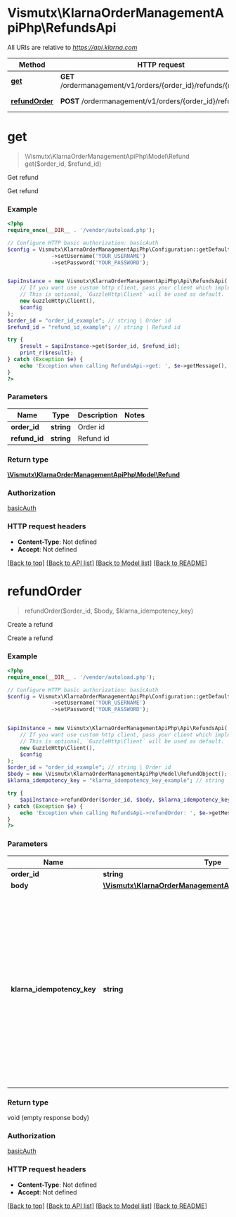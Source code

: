 # Vismutx\KlarnaOrderManagementApiPhp\RefundsApi

All URIs are relative to *https://api.klarna.com*

Method | HTTP request | Description
------------- | ------------- | -------------
[**get**](RefundsApi.md#get) | **GET** /ordermanagement/v1/orders/{order_id}/refunds/{refund_id} | Get refund
[**refundOrder**](RefundsApi.md#refundOrder) | **POST** /ordermanagement/v1/orders/{order_id}/refunds | Create a refund


# **get**
> \Vismutx\KlarnaOrderManagementApiPhp\Model\Refund get($order_id, $refund_id)

Get refund

Get refund

### Example
```php
<?php
require_once(__DIR__ . '/vendor/autoload.php');

// Configure HTTP basic authorization: basicAuth
$config = Vismutx\KlarnaOrderManagementApiPhp\Configuration::getDefaultConfiguration()
              ->setUsername('YOUR_USERNAME')
              ->setPassword('YOUR_PASSWORD');


$apiInstance = new Vismutx\KlarnaOrderManagementApiPhp\Api\RefundsApi(
    // If you want use custom http client, pass your client which implements `GuzzleHttp\ClientInterface`.
    // This is optional, `GuzzleHttp\Client` will be used as default.
    new GuzzleHttp\Client(),
    $config
);
$order_id = "order_id_example"; // string | Order id
$refund_id = "refund_id_example"; // string | Refund id

try {
    $result = $apiInstance->get($order_id, $refund_id);
    print_r($result);
} catch (Exception $e) {
    echo 'Exception when calling RefundsApi->get: ', $e->getMessage(), PHP_EOL;
}
?>
```

### Parameters

Name | Type | Description  | Notes
------------- | ------------- | ------------- | -------------
 **order_id** | **string**| Order id |
 **refund_id** | **string**| Refund id |

### Return type

[**\Vismutx\KlarnaOrderManagementApiPhp\Model\Refund**](../Model/Refund.md)

### Authorization

[basicAuth](../../README.md#basicAuth)

### HTTP request headers

 - **Content-Type**: Not defined
 - **Accept**: Not defined

[[Back to top]](#) [[Back to API list]](../../README.md#documentation-for-api-endpoints) [[Back to Model list]](../../README.md#documentation-for-models) [[Back to README]](../../README.md)

# **refundOrder**
> refundOrder($order_id, $body, $klarna_idempotency_key)

Create a refund

Create a refund

### Example
```php
<?php
require_once(__DIR__ . '/vendor/autoload.php');

// Configure HTTP basic authorization: basicAuth
$config = Vismutx\KlarnaOrderManagementApiPhp\Configuration::getDefaultConfiguration()
              ->setUsername('YOUR_USERNAME')
              ->setPassword('YOUR_PASSWORD');


$apiInstance = new Vismutx\KlarnaOrderManagementApiPhp\Api\RefundsApi(
    // If you want use custom http client, pass your client which implements `GuzzleHttp\ClientInterface`.
    // This is optional, `GuzzleHttp\Client` will be used as default.
    new GuzzleHttp\Client(),
    $config
);
$order_id = "order_id_example"; // string | Order id
$body = new \Vismutx\KlarnaOrderManagementApiPhp\Model\RefundObject(); // \Vismutx\KlarnaOrderManagementApiPhp\Model\RefundObject | 
$klarna_idempotency_key = "klarna_idempotency_key_example"; // string | This header will guarantee the idempotency of the operation. The key should be unique and is recommended to be a UUID version 4. Retries of requests are safe to be applied in case of errors such as network errors, socket errors and timeouts.

try {
    $apiInstance->refundOrder($order_id, $body, $klarna_idempotency_key);
} catch (Exception $e) {
    echo 'Exception when calling RefundsApi->refundOrder: ', $e->getMessage(), PHP_EOL;
}
?>
```

### Parameters

Name | Type | Description  | Notes
------------- | ------------- | ------------- | -------------
 **order_id** | **string**| Order id |
 **body** | [**\Vismutx\KlarnaOrderManagementApiPhp\Model\RefundObject**](../Model/RefundObject.md)|  | [optional]
 **klarna_idempotency_key** | **string**| This header will guarantee the idempotency of the operation. The key should be unique and is recommended to be a UUID version 4. Retries of requests are safe to be applied in case of errors such as network errors, socket errors and timeouts. | [optional]

### Return type

void (empty response body)

### Authorization

[basicAuth](../../README.md#basicAuth)

### HTTP request headers

 - **Content-Type**: Not defined
 - **Accept**: Not defined

[[Back to top]](#) [[Back to API list]](../../README.md#documentation-for-api-endpoints) [[Back to Model list]](../../README.md#documentation-for-models) [[Back to README]](../../README.md)

